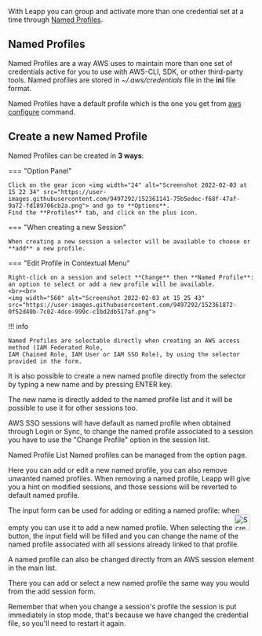 With Leapp you can group and activate more than one credential set at a time through [Named Profiles](https://docs.aws.amazon.com/cli/latest/userguide/cli-configure-profiles.html).

## Named Profiles

Named Profiles are a way AWS uses to maintain more than one set of credentials active for you to use with AWS-CLI, SDK, or other third-party tools. Named profiles are stored in *~/.aws/credentials* file in the **ini** file format.

Named Profiles have a default profile which is the one you get from [aws configure](https://docs.aws.amazon.com/cli/latest/reference/configure/) command.

## Create a new Named Profile

Named Profiles can be created in **3 ways**:

=== "Option Panel"

    Click on the gear icon <img width="24" alt="Screenshot 2022-02-03 at 15 22 34" src="https://user-images.githubusercontent.com/9497292/152361141-75b5edec-f68f-47af-9a72-fd189706cb2a.png"> and go to **Options**. 
    Find the **Profiles** tab, and click on the plus icon.

=== "When creating a new Session"

    When creating a new session a selector will be available to choose or **add** a new profile.

=== "Edit Profile in Contextual Menu"

    Right-click on a session and select **Change** then **Named Profile**: an option to select or add a new profile will be available.
    <br><br>
    <img width="560" alt="Screenshot 2022-02-03 at 15 25 43" src="https://user-images.githubusercontent.com/9497292/152361872-0f52d40b-7c02-4dce-999c-c1bd2db517af.png">

!!! info

    Named Profiles are selectable directly when creating an AWS access method (IAM Federated Role, 
    IAM Chained Role, IAM User or IAM SSO Role), by using the selector provided in the form.

It is also possible to create a new named profile directly from the selector by typing a new name and by pressing ENTER key.


The new name is directly added to the named profile list and it will be possible to use it for other sessions too.

AWS SSO sessions will have default as named profile when obtained through Login or Sync, to change the named profile associated to a session you have to use the "Change Profile" option in the session list.

Named Profile List
Named profiles can be managed from the option page.


Here you can add or edit a new named profile, you can also remove unwanted named profiles. When removing a named profile, Leapp will give you a hint on modified sessions, and those sessions will be reverted to default named profile.

The input form can be used for adding or editing a named profile: when empty you can use it to add a new named profile. When selecting the <img width="32" alt="Screenshot 2022-02-03 at 15 32 11" src="https://user-images.githubusercontent.com/9497292/152363026-6b933ce9-6ad1-4ae6-a6db-eefa5769764e.png"> button, the input field will be filled and you can change the name of the named profile associated with all sessions already linked to that profile.

A named profile can also be changed directly from an AWS session element in the main list.

There you can add or select a new named profile the same way you would from the add session form.

Remember that when you change a session's profile the session is put immediately in stop mode, that's because we have changed the credential file, so you'll need to restart it again.
